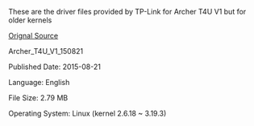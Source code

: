 These are the driver files provided by TP-Link for Archer T4U V1 but for older kernels

[Orignal Source](https://www.tp-link.com/us/support/download/archer-t4u/v1/#Driver)

Archer_T4U_V1_150821

Published Date: 2015-08-21

Language: English

File Size: 2.79 MB

Operating System: Linux (kernel 2.6.18 ~ 3.19.3)
